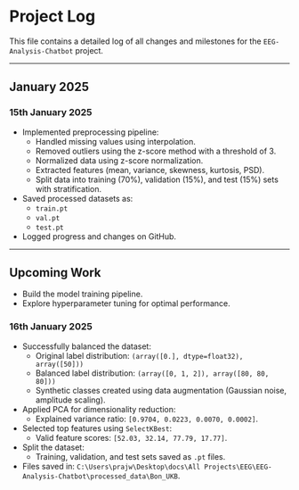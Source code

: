 # Project Log

This file contains a detailed log of all changes and milestones for the `EEG-Analysis-Chatbot` project.

---

## **January 2025**

### **15th January 2025**
- Implemented preprocessing pipeline:
  - Handled missing values using interpolation.
  - Removed outliers using the z-score method with a threshold of 3.
  - Normalized data using z-score normalization.
  - Extracted features (mean, variance, skewness, kurtosis, PSD).
  - Split data into training (70%), validation (15%), and test (15%) sets with stratification.
- Saved processed datasets as:
  - `train.pt`
  - `val.pt`
  - `test.pt`
- Logged progress and changes on GitHub.

---

## **Upcoming Work**
- Build the model training pipeline.
- Explore hyperparameter tuning for optimal performance.

### **16th January 2025**
- Successfully balanced the dataset:
  - Original label distribution: `(array([0.], dtype=float32), array([50]))`
  - Balanced label distribution: `(array([0, 1, 2]), array([80, 80, 80]))`
  - Synthetic classes created using data augmentation (Gaussian noise, amplitude scaling).
- Applied PCA for dimensionality reduction:
  - Explained variance ratio: `[0.9704, 0.0223, 0.0070, 0.0002]`.
- Selected top features using `SelectKBest`:
  - Valid feature scores: `[52.03, 32.14, 77.79, 17.77]`.
- Split the dataset:
  - Training, validation, and test sets saved as `.pt` files.
- Files saved in: `C:\Users\prajw\Desktop\docs\All Projects\EEG\EEG-Analysis-Chatbot\processed_data\Bon_UKB`.

